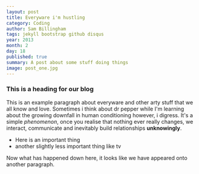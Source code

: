 ```yaml
---
layout: post
title: Everyware i'm hustling
category: Coding
author: Sam Billingham
tags: jekyll bootstrap github disqus
year: 2013
month: 2
day: 18
published: true
summary: A post about some stuff doing things
image: post_one.jpg
---
```


### This is a heading for our blog

This is an example paragraph about everyware and other arty stuff that we all know and love. Sometimes i think about dr pepper while I'm learning about the growing downfall in human conditioning however, i digress. It's a simple *phenomenon*, once you realise that nothing ever really changes, we interact, communicate and inevitably build relationships **unknowingly**. 

- Here is an important thing
- another slightly less important thing like tv

Now what has happened down here, it looks like we have appeared onto another paragraph. 
